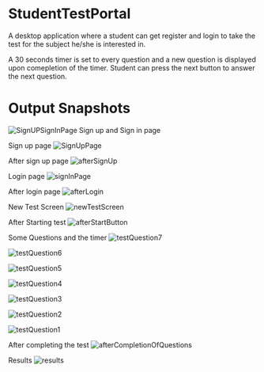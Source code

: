 # StudentTestPortal

A desktop application where a student can get register and login to take the test for the subject he/she is interested in.


A 30 seconds timer is set to every question and a new question is displayed upon comepletion of the timer. Student can press the next button to answer the next question.

# Output Snapshots



![SignUPSignInPage](https://user-images.githubusercontent.com/56950692/132827317-6a8211c2-7bdd-452a-a23d-8b33197c4731.png)
Sign up and Sign in page

Sign up page
![SignUpPage](https://user-images.githubusercontent.com/56950692/132827321-373def6d-a481-43c4-917f-77d7bd574c22.png)

After sign up page
![afterSignUp](https://user-images.githubusercontent.com/56950692/132827334-666cce3f-ab66-4604-b999-0405057bdc22.png)

Login page
![signInPage](https://user-images.githubusercontent.com/56950692/132827323-6c29cd47-7b85-4367-9135-1088412dc381.png)


After login page
![afterLogin](https://user-images.githubusercontent.com/56950692/132827343-00d8bd6c-6790-4d54-b334-2c34bcc038eb.png)

New Test Screen
![newTestScreen](https://user-images.githubusercontent.com/56950692/132827329-e4f886d8-3807-468a-927f-25d786a72b72.png)

After Starting test
![afterStartButton](https://user-images.githubusercontent.com/56950692/132827332-8ea019b5-b993-49b8-b3fd-ca1de5de17da.png)

Some Questions and the timer 
![testQuestion7](https://user-images.githubusercontent.com/56950692/132827298-9daf7ab3-83a8-49b0-b910-be869adee1cd.png)

![testQuestion6](https://user-images.githubusercontent.com/56950692/132827301-5d0cd77e-33fa-4148-b252-b21fb0bebda6.png)

![testQuestion5](https://user-images.githubusercontent.com/56950692/132827303-f1b06a12-a235-49e9-85fb-6da71174aada.png)

![testQuestion4](https://user-images.githubusercontent.com/56950692/132827304-e534c257-bae9-47f6-9e70-479e293518a5.png)

![testQuestion3](https://user-images.githubusercontent.com/56950692/132827305-3f328402-bee0-4810-b70f-b6a6200e12af.png)

![testQuestion2](https://user-images.githubusercontent.com/56950692/132827311-7aefaec0-8cca-4ebf-aa01-e2741a9e451b.png)

![testQuestion1](https://user-images.githubusercontent.com/56950692/132827316-eb406679-4560-44b6-90cb-f5bda0bb7af0.png)


After completing the test
![afterCompletionOfQuestions](https://user-images.githubusercontent.com/56950692/132827337-f96eadae-c388-4224-aa21-3b8437f012e0.png)


Results
![results](https://user-images.githubusercontent.com/56950692/132827326-bbf81f61-8fd0-4182-b411-170d21befd01.png)




